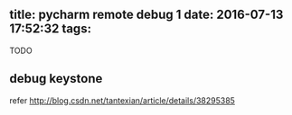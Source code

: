 title: pycharm remote debug 1
date: 2016-07-13 17:52:32
tags:
---

TODO


## debug keystone
refer
http://blog.csdn.net/tantexian/article/details/38295385
